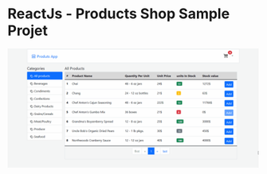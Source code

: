 # ReactJs - Products Shop Sample Projet
<img src="https://github.com/Judy-Nkwama/React-Samples/blob/main/src/assets/react_btk.gif" />

